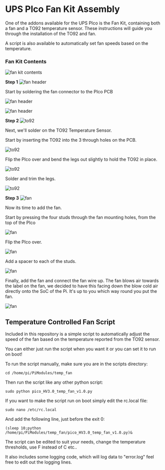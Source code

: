 # UPS PIco Fan Kit Assembly

One of the addons available for the UPS PIco is the Fan Kit, containing both a fan and a TO92 temperature sensor. These instructions will guide you through the installation of the TO92 and fan.

A script is also available to automatically set fan speeds based on the temperature.

### Fan Kit Contents
![fan kit contents](https://www.modmypi.com/image/data/rpi-products/breakout-boards/modmypi/pico/wiki/fan_kit_contents.jpg)

**Step 1**
![fan header](https://www.modmypi.com/image/data/rpi-products/breakout-boards/modmypi/pico/wiki/fan-header-1.jpg)

Start by soldering the fan connector to the PIco PCB

![fan header](https://www.modmypi.com/image/data/rpi-products/breakout-boards/modmypi/pico/wiki/fan-header-2.jpg)

![fan header](https://www.modmypi.com/image/data/rpi-products/breakout-boards/modmypi/pico/wiki/fan-header-3.jpg)

**Step 2**
![to92](https://www.modmypi.com/image/data/rpi-products/breakout-boards/modmypi/pico/wiki/to92-1.jpg)

Next, we'll solder on the TO92 Temperature Sensor.

Start by inserting the TO92 into the 3 through holes on the PCB.

![to92](https://www.modmypi.com/image/data/rpi-products/breakout-boards/modmypi/pico/wiki/to92-2.jpg)

Flip the PIco over and bend the legs out slightly to hold the TO92 in place.

![to92](https://www.modmypi.com/image/data/rpi-products/breakout-boards/modmypi/pico/wiki/to92-3.jpg)

Solder and trim the legs.

![to92](https://www.modmypi.com/image/data/rpi-products/breakout-boards/modmypi/pico/wiki/to92-4.jpg)

**Step 3**
![fan](https://www.modmypi.com/image/data/rpi-products/breakout-boards/modmypi/pico/wiki/fan-1.jpg)

Now its time to add the fan.

Start by pressing the four studs through the fan mounting holes, from the top of the PIco

![fan](https://www.modmypi.com/image/data/rpi-products/breakout-boards/modmypi/pico/wiki/fan-2.jpg)

Flip the PIco over.

![fan](https://www.modmypi.com/image/data/rpi-products/breakout-boards/modmypi/pico/wiki/fan-3.jpg)

Add a spacer to each of the studs.

![fan](https://www.modmypi.com/image/data/rpi-products/breakout-boards/modmypi/pico/wiki/fan-4.jpg)

Finally, add the fan and connect the fan wire up. The fan blows air towards the label on the fan, we decided to have this facing down the blow cold air directly onto the SoC of the Pi. It's up to you which way round you put the fan.

![fan](https://www.modmypi.com/image/data/rpi-products/breakout-boards/modmypi/pico/wiki/fan-5.jpg)

## Temperature Controlled Fan Script

Included in this repository is a simple script to automatically adjust the speed of the fan based on the temperature reported from the TO92 sensor.

You can either just run the script when you want it or you can set it to run on boot!

To run the script manually, make sure you are in the scripts directory:

`cd /home/pi/PiModules/temp_fan`

Then run the script like any other python script:

`sudo python pico_HV3.0_temp_fan_v1.0.py`

If you want to make the script run on boot simply edit the rc.local file:

`sudo nano /etc/rc.local`

And add the following line, just before the exit 0:

`(sleep 10;python /home/pi/PiModules/temp_fan/pico_HV3.0_temp_fan_v1.0.py)&`

The script can be edited to suit your needs, change the temperature thresholds, use F instead of C etc..

It also includes some logging code, which will log data to "error.log" feel free to edit out the logging lines.